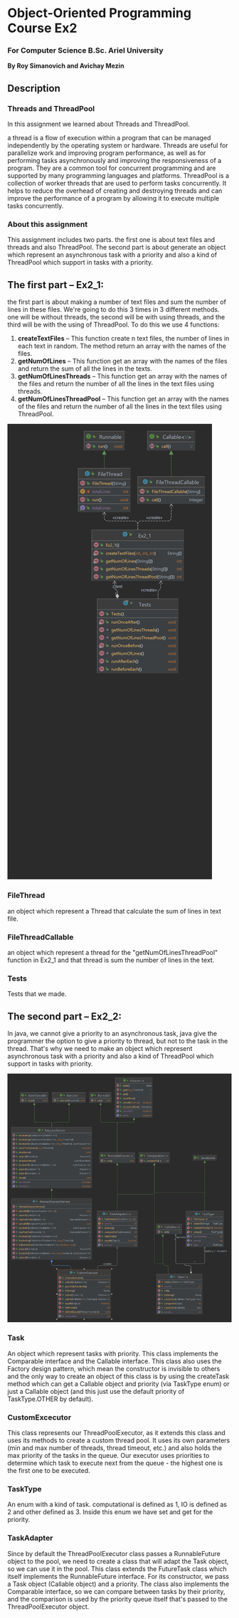 # Object-Oriented Programming Course Ex2
### For Computer Science B.Sc. Ariel University

**By Roy Simanovich and Avichay Mezin**

## Description
### Threads and ThreadPool
In this assignment we learned about Threads and ThreadPool.

a thread is a flow of execution within a program that can be
managed independently by the operating system or hardware.
Threads are useful for parallelize work and improving program
performance, as well as for performing tasks asynchronously and
improving the responsiveness of a program. They are a common tool
for concurrent programming and are supported by many
programming languages and platforms. ThreadPool is a collection
of worker threads that are used to perform tasks concurrently.
It helps to reduce the overhead of creating and destroying threads
and can improve the performance of a program by allowing it to
execute multiple tasks concurrently.  

### About this assignment
This assignment includes two parts. the first one is about text
files and threads and also ThreadPool. The second part is about
generate an object which represent an asynchronous task with a
priority and also a kind of ThreadPool which support in tasks with
a priority.

## The first part – Ex2_1:
the first part is about making a number of text files and sum the
number of lines in these files.  We're going to do this 3 times
in 3 different methods. one will be without threads, the second
will be with using threads, and the third will be with the using
of ThreadPool. To do this we use 4 functions:  
1) **createTextFiles** – This function create n text files, the 
number of lines in each text in random. The method return an array
with the names of the files.
2) **getNumOfLines** – This function get an array with the names 
of the files and return the sum of all the lines in the texts.
3) **getNumOfLinesThreads** – This function get an array with the 
names of the files and return the number of all the lines in the text
files using threads.
4) **getNumOfLinesThreadPool** – This function get an array with the
names of the files and return the number of all the lines in the text
files using ThreadPool.  

![UML.png](src%2FEx2_1%2FUML.png)

### FileThread  
an object which represent a Thread that calculate the sum of lines
in text file.

### FileThreadCallable  
an object which represent a thread for the "getNumOfLinesThreadPool"
function in Ex2_1 and that thread is sum the number of lines in the text.

### Tests
Tests that we made.

## The second part – Ex2_2:
In java, we cannot give a priority to an asynchronous task, java give the
programmer the option to give a priority to thread,  but not to the task
in the thread. That's why we need to make an object which represent
asynchronous task with a priority and also a kind of ThreadPool which
support in tasks with priority.

![UML.png](src%2FEx2_2%2FUML.png)

### Task
An object which represent tasks with priority. This class implements
the Comparable interface and the Callable interface. This class also
uses the Factory design pattern, which mean the constructor is invisible
to others and the only way to create an object of this class is by using
the createTask method which can get a Callable object and priority
(via TaskType enum) or just a Callable object (and this just use the
default priority of TaskType.OTHER by default).


### CustomExcecutor
This class represents our ThreadPoolExecutor, as it extends this class
and uses its methods to create a custom thread pool. It uses its own
parameters (min and max number of threads, thread timeout, etc.) and
also holds the max priority of the tasks in the queue. Our executor uses
priorities to determine which task to execute next from the queue - the highest
one is the first one to be executed.

### TaskType
An enum with a kind of task. computational is defined as 1, IO is
defined as 2 and other defined as 3. Inside this enum we have set 
and get for the priority.

### TaskAdapter
Since by default the ThreadPoolExecutor class passes a RunnableFuture object
to the pool, we need to create a class that will adapt the Task object, so we
can use it in the pool. This class extends the FutureTask class which itself
implements the RunnableFuture interface. For its constructor, we pass a Task
object (Callable object) and a priority. The class also implements the Comparable
interface, so we can compare between tasks by their priority, and the comparison is
used by the priority queue itself that's passed to the ThreadPoolExecutor object.
